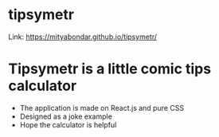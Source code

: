 # tipsymetr

Link: https://mityabondar.github.io/tipsymetr/

# Tipsymetr is a little comic tips calculator

- The application is made on React.js and pure CSS
- Designed as a joke example
- Hope the calculator is helpful

